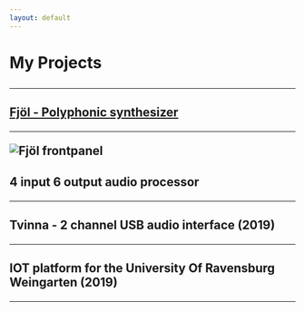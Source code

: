 ```yaml
---
layout: default
---
```


<h1> My Projects
<hr class="new1">

<h2> <a href="https://github.com/hallmar/Eurorack-Modules/tree/master/Fj%C3%B6l">Fjöl - Polyphonic synthesizer</a>
<hr> 
<img src="/assets/img/fjöl.png" alt="Fjöl frontpanel">


<h2> 4 input 6 output audio processor
<hr>
  
<h2> Tvinna - 2 channel USB audio interface (2019)
<hr> 




<h2> IOT platform for the University Of Ravensburg Weingarten (2019)
<hr> 
 

